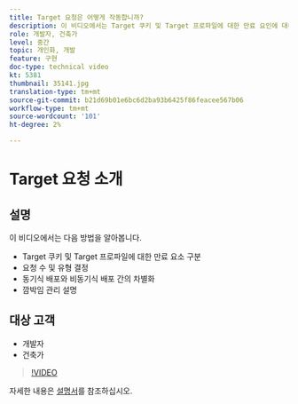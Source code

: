 ```yaml
---
title: Target 요청은 어떻게 작동합니까?
description: 이 비디오에서는 Target 쿠키 및 Target 프로파일에 대한 만료 요인에 대해 설명합니다. Target 요청의 수와 유형을 결정하고, 동기 배포와 비동기 배포를 구별하며, 깜박임 관리를 설명하는 방법을 알아봅니다.
role: 개발자, 건축가
level: 중간
topic: 개인화, 개발
feature: 구현
doc-type: technical video
kt: 5381
thumbnail: 35141.jpg
translation-type: tm+mt
source-git-commit: b21d69b01e6bc6d2ba93b6425f86feacee567b06
workflow-type: tm+mt
source-wordcount: '101'
ht-degree: 2%

---
```



# Target 요청 소개

## 설명

이 비디오에서는 다음 방법을 알아봅니다.

* Target 쿠키 및 Target 프로파일에 대한 만료 요소 구분
* 요청 수 및 유형 결정
* 동기식 배포와 비동기식 배포 간의 차별화
* 깜박임 관리 설명

## 대상 고객

* 개발자
* 건축가

>[!VIDEO](https://video.tv.adobe.com/v/35141/?quality=12)

자세한 내용은 [설명서](https://docs.adobe.com/content/help/en/target/using/implement-target/implementing-target.html)를 참조하십시오.
